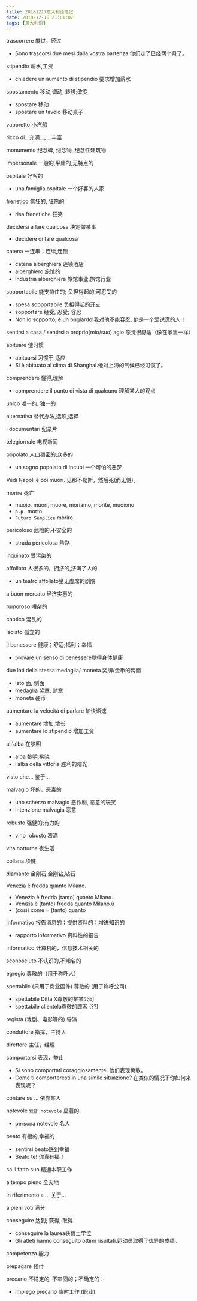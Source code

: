 ```yaml
---
title: 20181217意大利语笔记
date: 2018-12-18 21:01:07
tags: [意大利语]
---
```


trascorrere 度过，经过

+ Sono trascorsi due mesi dalla vostra partenza.你们走了已经两个月了。

stipendio 薪水,工资

+ chiedere un aumento di stipendio 要求增加薪水

spostamento 移动,调动, 转移;改变

+ spostare 移动
+ spostare un tavolo 移动桌子

vaporetto 小汽船

ricco di.. 充满..., ...丰富

monumento 纪念碑, 纪念物, 纪念性建筑物

impersonale 一般的,平庸的,无特点的

ospitale 好客的

+ una famiglia ospitale 一个好客的人家

frenetico 疯狂的, 狂热的

+ risa frenetiche 狂笑

decidersi a fare qualcosa 决定做某事

+ decidere di fare qualcosa

catena 一连串；连续,连锁

+ catena alberghiera 连锁酒店
+ alberghiero 旅馆的
+ industria alberghiera 旅馆事业,旅馆行业

sopportabile 能支持住的; 负担得起的;可忍受的

+ spesa sopportabile 负担得起的开支
+ sopportare 经受, 忍受; 容忍
+ Non lo sopporto, è un bugiardo!我对他不能容忍, 他是一个爱说谎的人！

sentirsi a casa / sentirsi a proprio(mio/suo) agio 感觉很舒适（像在家里一样）

abituare 使习惯

+ abituarsi 习惯于,适应
+ Si è abituato al clima di Shanghai.他对上海的气候已经习惯了。

comprendere 懂得,理解

+ comprendere il punto di vista di qualcuno 理解某人的观点

unico 唯一的, 独一的

alternativa 替代办法,选项,选择

i documentari 纪录片

telegiornale 电视新闻

popolato 人口稠密的;众多的

+ un sogno popolato di incubi 一个可怕的恶梦

Vedi Napoli e poi muori. 见那不勒斯，然后死(而无憾)。

morire 死亡

+ muoio, muori, muore, moriamo, morite, muoiono
+ `p.p.` morto
+ `Futuro Semplice` morirò

pericoloso 危险的,不安全的

+ strada pericolosa 险路

inquinato 受污染的

affollato 人很多的，拥挤的,挤满了人的

+ un teatro affollato坐无虚席的剧院

a buon mercato 经济实惠的

rumoroso 嘈杂的

caotico 混乱的

isolato 孤立的

il benessere 健康；舒适;福利；幸福

+ provare un senso di benessere觉得身体健康

due lati della stessa medaglia/ moneta 奖牌/金币的两面

+ lato 面, 侧面
+ medaglia 奖章, 勋章
+ moneta 硬币

aumentare la velocità di parlare 加快语速

+ aumentare 增加,增长
+ aumentare lo stipendio 增加工资

all'alba 在黎明

+ alba 黎明,拂晓
+ l’alba della vittoria 胜利的曙光

visto che... 鉴于...

malvagio 坏的，恶毒的

+ uno scherzo malvagio 恶作剧, 恶意的玩笑
+ intenzione malvagia 恶意

robusto 强健的;有力的

+ vino robusto 烈酒

vita notturna 夜生活

collana 项链

diamante 金刚石,金刚钻,钻石

Venezia è fredda quanto Milano.

+ Venezia è fredda (tanto) quanto Milano.
+ Venizia è (tanto) fredda quanto Milano.ù
+ (così) come = (tanto) quanto

informativo 报告消息的；提供资料的；增进知识的

+ rapporto informativo 资料性的报告

informatico 计算机的，信息技术相关的

sconosciuto 不认识的,不知名的

egregio 尊敬的（用于称呼人）

spettabile (只用于商业函件) 尊敬的 (用于称呼公司)

+ spettabile Ditta X尊敬的某某公司
+ spettabile clientela尊敬的顾客  (??)

regista  (戏剧、电影等的) 导演

conduttore 指挥，主持人

direttore 主任，经理

comportarsi 表现，举止

+ Si sono comportati coraggiosamente. 他们表现勇敢。
+ Come ti comporteresti in una simile situazione? 在类似的情况下你如何来表现呢？

contare su ... 依靠某人

notevole `发音 notévole` 显著的

+ persona notevole 名人


beato 有福的,幸福的

+ sentirsi beato感到幸福
+ Beato te! 你真有福！

sa il fatto suo 精通本职工作

a tempo pieno 全天地

in riferimento a ... 关于...

a pieni voti 满分

conseguire 达到; 获得, 取得

+ conseguire la laurea获博士学位
+ Gli atleti hanno conseguito ottimi risultati.运动员取得了优异的成绩。

competenza 能力

prepagare 预付

precario 不稳定的, 不牢固的；不确定的：

+ impiego precario 临时工作 (职业)
